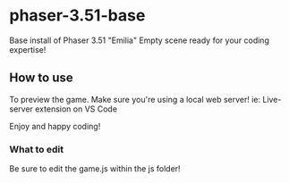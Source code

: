 # phaser-3.51-base
Base install of Phaser 3.51 "Emilia"
Empty scene ready for your coding expertise! 

## How to use
To preview the game. Make sure you're using a local web server!
ie: Live-server extension on VS Code

Enjoy and happy coding!

### What to edit
Be sure to edit the game.js within the js folder!
